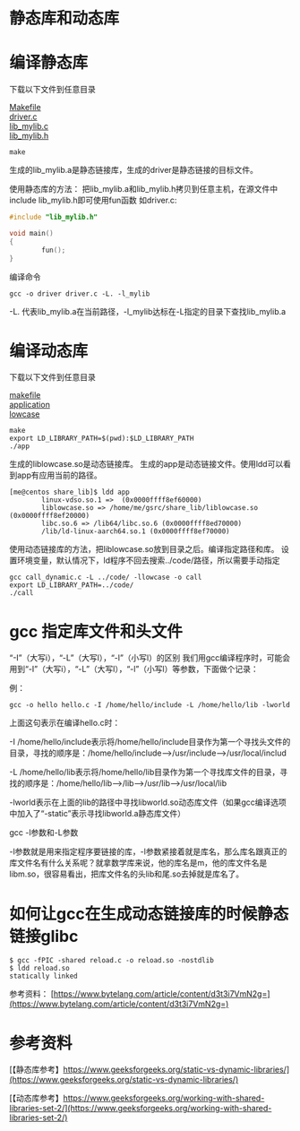 静态库和动态库
================


# 编译静态库

下载以下文件到任意目录

[Makefile](src/static_lib/Makefile   )  
[driver.c](src/static_lib/driver.c   )  
[lib_mylib.c](src/static_lib/lib_mylib.c)  
[lib_mylib.h](src/static_lib/lib_mylib.h)  

```
make
```
生成的lib_mylib.a是静态链接库，生成的driver是静态链接的目标文件。 

使用静态库的方法：
把lib_mylib.a和lib_mylib.h拷贝到任意主机，在源文件中include lib_mylib.h即可使用fun函数 如driver.c:
```c
#include "lib_mylib.h"

void main()
{
        fun();
}
```
编译命令
```
gcc -o driver driver.c -L. -l_mylib
```
-L. 代表lib_mylib.a在当前路径，-l_mylib达标在-L指定的目录下查找lib_mylib.a


# 编译动态库

下载以下文件到任意目录

[makefile](src/share_lib/Makefile     )  
[application](src/share_lib/application.c)  
[lowcase](src/share_lib/lowcase.c    )

```
make
export LD_LIBRARY_PATH=$(pwd):$LD_LIBRARY_PATH
./app
```

生成的liblowcase.so是动态链接库。 生成的app是动态链接文件。使用ldd可以看到app有应用当前的路径。

```
[me@centos share_lib]$ ldd app
        linux-vdso.so.1 =>  (0x0000ffff8ef60000)
        liblowcase.so => /home/me/gsrc/share_lib/liblowcase.so (0x0000ffff8ef20000)
        libc.so.6 => /lib64/libc.so.6 (0x0000ffff8ed70000)
        /lib/ld-linux-aarch64.so.1 (0x0000ffff8ef70000)
```
使用动态链接库的方法，把liblowcase.so放到目录之后。编译指定路径和库。
设置环境变量，默认情况下，ld程序不回去搜索../code/路径，所以需要手动指定
```
gcc call_dynamic.c -L ../code/ -llowcase -o call
export LD_LIBRARY_PATH=../code/
./call
```

# gcc 指定库文件和头文件
“-I”（大写i），“-L”（大写l），“-l”（小写l）的区别
我们用gcc编译程序时，可能会用到“-I”（大写i），“-L”（大写l），“-l”（小写l）等参数，下面做个记录：

例：
```
gcc -o hello hello.c -I /home/hello/include -L /home/hello/lib -lworld
```
上面这句表示在编译hello.c时：

-I /home/hello/include表示将/home/hello/include目录作为第一个寻找头文件的目录，寻找的顺序是：/home/hello/include-->/usr/include-->/usr/local/includ

-L /home/hello/lib表示将/home/hello/lib目录作为第一个寻找库文件的目录，寻找的顺序是：/home/hello/lib-->/lib-->/usr/lib-->/usr/local/lib

 -lworld表示在上面的lib的路径中寻找libworld.so动态库文件（如果gcc编译选项中加入了“-static”表示寻找libworld.a静态库文件）

 gcc -l参数和-L参数

-l参数就是用来指定程序要链接的库，-l参数紧接着就是库名，那么库名跟真正的库文件名有什么关系呢？就拿数学库来说，他的库名是m，他的库文件名是libm.so，很容易看出，把库文件名的头lib和尾.so去掉就是库名了。

# 如何让gcc在生成动态链接库的时候静态链接glibc

```
$ gcc -fPIC -shared reload.c -o reload.so -nostdlib
$ ldd reload.so
statically linked
```
参考资料： [https://www.bytelang.com/article/content/d3t3i7VmN2g=](https://www.bytelang.com/article/content/d3t3i7VmN2g=)


# 参考资料

[【静态库参考】https://www.geeksforgeeks.org/static-vs-dynamic-libraries/](https://www.geeksforgeeks.org/static-vs-dynamic-libraries/)

[【动态库参考】https://www.geeksforgeeks.org/working-with-shared-libraries-set-2/](https://www.geeksforgeeks.org/working-with-shared-libraries-set-2/)


